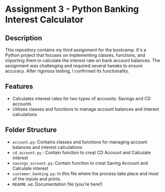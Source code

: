 # Assignment 3 - Python Banking Interest Calculator

## Description
This repository contains my third assignment for the bootcamp. It's a Python project that focuses on implementing classes, functions, and importing them to calculate the interest rate on bank account balances. The assignment was challenging and required several tweaks to ensure accuracy. After rigorous testing, I confirmed its functionality.

## Features
- Calculates interest rates for two types of accounts: Savings and CD accounts
- Utilizes classes and functions to manage account balances and interest calculations

## Folder Structure

- `account.py`: Contains classes and functions for managing account balances and interest calculations
- `cd_account.py` : Contain function to creat CD Account and Calculate interest
- `savings_account.py`: Contain function to creat Saving Account and Calculate interest
- `customer_banking.py`: in this file where the process take place and most of the inputs and prints.
- `README.md`: Documentation file (you're here!)
